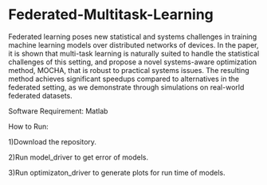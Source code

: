 # Federated-Multitask-Learning

Federated learning poses new statistical and systems challenges in training machine learning models over distributed networks of devices. In the paper, it is shown that multi-task learning is naturally suited to handle the statistical challenges of this setting, and propose a novel systems-aware optimization method, MOCHA, that is robust to practical systems issues. The resulting method achieves significant speedups compared to alternatives in the federated setting, as we demonstrate through simulations on real-world federated datasets.

Software Requirement:
Matlab

How to Run:

1)Download the repository.

2)Run model_driver to get error of models.

3)Run optimizaton_driver to generate plots for run time of models.
